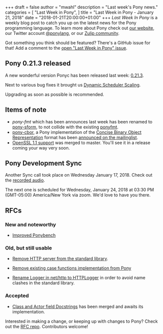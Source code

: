 +++
draft = false
author = "mwahl"
description = "Last week's Pony news."
categories = [
    "Last Week in Pony",
]
title = "Last Week in Pony - January 21, 2018"
date = "2018-01-21T20:00:00+01:00"
+++
_Last Week In Pony_ is a weekly blog post to catch you up on the latest news for the Pony programming language. To learn more about Pony check out [our website](https://ponylang.io), our Twitter account [@ponylang](https://twitter.com/ponylang), or our [Zulip community](https://ponylang.zulipchat.com).

Got something you think should be featured? There's a GitHub issue for that! Add a comment to the [open "Last Week in Pony" issue](https://github.com/ponylang/ponylang.github.io/issues?q=is%3Aissue+is%3Aopen+label%3Alast-week-in-pony).
<!--more-->

## Pony 0.21.3 released

A new wonderful version Ponyc has been released last week: [0.21.3](https://www.ponylang.io/blog/2018/01/0.21.3-released/).

Next to various bug fixes it brought us [Dynamic Scheduler Scaling](https://www.ponylang.io/blog/2018/01/0.21.3-released/#disable-dynamic-scheduler-scaling).

Upgrading as soon as possible is recommended.


## Items of note

- *pony-fmt* which has been announces last week has been renamed to [pony-sform](https://github.com/krig/pony-sform), to not collide with the existing [ponyfmt](https://github.com/mfelsche/ponyfmt).
- [pony-cbor](https://github.com/ii8/pony-cbor), a Pony implementation of the [Concise Binary Object Representation](http://cbor.io/) format has been [announced on the mailinglist](https://pony.groups.io/g/user/message/1560).
- [OpenSSL 1.1 support](https://github.com/ponylang/ponyc/pull/2415) was merged to master. You'll see it in a release coming your way very soon.

## Pony Development Sync

Another Sync call took place on Wednesday January 17, 2018. Check out the [recorded audio](https://pony.groups.io/g/dev/files/Pony%20Sync/2018_01_17).

The next one is scheduled for Wednesday, January 24, 2018 at 03:30 PM (GMT-05:00) America/New York via zoom. We'd love to have you there.

## RFCs

### New and noteworthy

- [Improved Ponybench](https://github.com/ponylang/rfcs/pull/119)

### Old, but still usable

- [Remove HTTP server from the standard library](https://github.com/ponylang/rfcs/pull/117).

- [Remove existing case functions implementation from Pony](https://github.com/ponylang/rfcs/pull/118)

- [Rename Logger in net/http to HTTPLogger](https://github.com/ponylang/rfcs/pull/116) in order to avoid name clashes in the standard library.

### Accepted

- [Class and Actor field Docstrings](https://github.com/ponylang/rfcs/pull/115) has been merged and awaits its implementation.

Interested in making a change, or keeping up with changes to Pony? Check out the [RFC repo](https://github.com/ponylang/rfcs). Contributors welcome!

